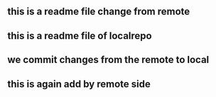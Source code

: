 ## this is a readme file change from remote
## this is a readme file of localrepo
## we commit changes from the remote to local
## this is again add by remote  side
